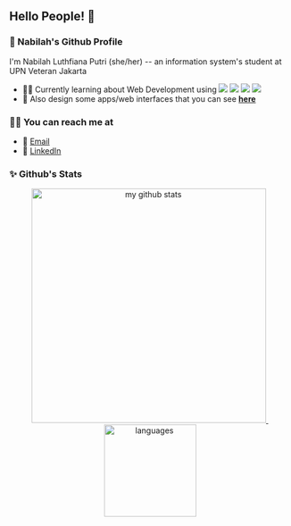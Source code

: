 ## Hello People! 👋

<!-- **nabilahlp/nabilahlp** is a ✨ _special_ ✨ repository because its `README.md` (this file) appears on your GitHub profile. -->
### 🍊 Nabilah's Github Profile
I'm Nabilah Luthfiana Putri (she/her) -- an information system's student at UPN Veteran Jakarta 
- 👩‍💻 Currently learning about Web Development using ![](https://img.shields.io/badge/-HTML-orange?logo=html.png&style=flat-square) ![](https://img.shields.io/badge/-CSS-blue?logo=html.png&style=flat-square) ![](https://img.shields.io/badge/-JavaScript-yellow?logo=html.png&style=flat-square) ![](https://img.shields.io/badge/-PHP-informational?logo=php.png&style=flat-square)
- 🎨 Also design some apps/web interfaces that you can see [**here**](https://www.dribbble.com/nabilahlp)

### 🤙🏻 You can reach me at
- 📧 [Email](mailto:nabilahluthfianaputri@gmail.com)
- 🔗 [LinkedIn](https://www.linkedin.com/in/nabilah-luthfiana-putri-a7b8a81b7/)

### ✨ Github's Stats
<!-- status codes -->
<a align="center" href="#">
    <p align="center">
    <img src="https://github-readme-stats.vercel.app/api?username=nabilahlp&show_icons=true&theme=dracula" alt="my github stats" width="420"/>&nbsp;<img src="https://github-readme-stats.vercel.app/api/top-langs/?username=nabilahlp&hide=css,tsql,blade,%20jupyter+notebook&langs_count=10&theme=dracula&layout=compact" alt="languages" height="165">
    </p>
</a>
